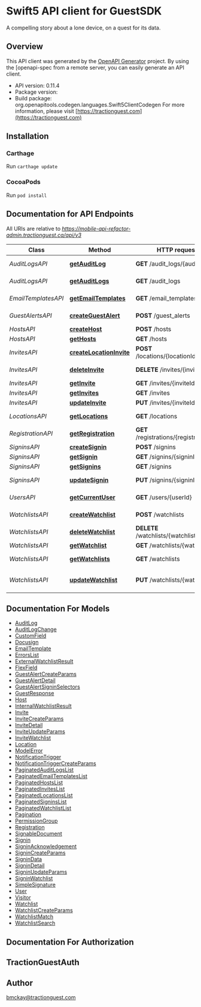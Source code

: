 # Swift5 API client for GuestSDK

A compelling story about a lone device, on a quest for its data.

## Overview
This API client was generated by the [OpenAPI Generator](https://openapi-generator.tech) project.  By using the [openapi-spec from a remote server, you can easily generate an API client.

- API version: 0.11.4
- Package version: 
- Build package: org.openapitools.codegen.languages.Swift5ClientCodegen
For more information, please visit [https://tractionguest.com](https://tractionguest.com)

## Installation

### Carthage

Run `carthage update`

### CocoaPods

Run `pod install`

## Documentation for API Endpoints

All URIs are relative to *https://mobile-api-refactor-admin.tractionguest.ca/api/v3*

Class | Method | HTTP request | Description
------------ | ------------- | ------------- | -------------
*AuditLogsAPI* | [**getAuditLog**](docs/AuditLogsAPI.md#getauditlog) | **GET** /audit_logs/{auditLogId} | Get an AuditLog
*AuditLogsAPI* | [**getAuditLogs**](docs/AuditLogsAPI.md#getauditlogs) | **GET** /audit_logs | List All AuditLogs
*EmailTemplatesAPI* | [**getEmailTemplates**](docs/EmailTemplatesAPI.md#getemailtemplates) | **GET** /email_templates | List All EmailTemplates
*GuestAlertsAPI* | [**createGuestAlert**](docs/GuestAlertsAPI.md#createguestalert) | **POST** /guest_alerts | Create Guest Alert
*HostsAPI* | [**createHost**](docs/HostsAPI.md#createhost) | **POST** /hosts | Create a Host
*HostsAPI* | [**getHosts**](docs/HostsAPI.md#gethosts) | **GET** /hosts | List All Hosts
*InvitesAPI* | [**createLocationInvite**](docs/InvitesAPI.md#createlocationinvite) | **POST** /locations/{locationId}/invites | Creates an Invite
*InvitesAPI* | [**deleteInvite**](docs/InvitesAPI.md#deleteinvite) | **DELETE** /invites/{inviteId} | Deletes an Invite
*InvitesAPI* | [**getInvite**](docs/InvitesAPI.md#getinvite) | **GET** /invites/{inviteId} | Get a Invite
*InvitesAPI* | [**getInvites**](docs/InvitesAPI.md#getinvites) | **GET** /invites | List All Invites
*InvitesAPI* | [**updateInvite**](docs/InvitesAPI.md#updateinvite) | **PUT** /invites/{inviteId} | Update a Invite
*LocationsAPI* | [**getLocations**](docs/LocationsAPI.md#getlocations) | **GET** /locations | List All Locations
*RegistrationAPI* | [**getRegistration**](docs/RegistrationAPI.md#getregistration) | **GET** /registrations/{registrationId} | Get a Registration
*SigninsAPI* | [**createSignin**](docs/SigninsAPI.md#createsignin) | **POST** /signins | Create a Signin
*SigninsAPI* | [**getSignin**](docs/SigninsAPI.md#getsignin) | **GET** /signins/{signinId} | Get a Signin
*SigninsAPI* | [**getSignins**](docs/SigninsAPI.md#getsignins) | **GET** /signins | List All Signins
*SigninsAPI* | [**updateSignin**](docs/SigninsAPI.md#updatesignin) | **PUT** /signins/{signinId} | Update a Signin attribute
*UsersAPI* | [**getCurrentUser**](docs/UsersAPI.md#getcurrentuser) | **GET** /users/{userId} | Get the current User
*WatchlistsAPI* | [**createWatchlist**](docs/WatchlistsAPI.md#createwatchlist) | **POST** /watchlists | Create watchlist
*WatchlistsAPI* | [**deleteWatchlist**](docs/WatchlistsAPI.md#deletewatchlist) | **DELETE** /watchlists/{watchlistId} | Deletes a Watchlist
*WatchlistsAPI* | [**getWatchlist**](docs/WatchlistsAPI.md#getwatchlist) | **GET** /watchlists/{watchlistId} | Get a Watchlist
*WatchlistsAPI* | [**getWatchlists**](docs/WatchlistsAPI.md#getwatchlists) | **GET** /watchlists | List All Watchlists
*WatchlistsAPI* | [**updateWatchlist**](docs/WatchlistsAPI.md#updatewatchlist) | **PUT** /watchlists/{watchlistId} | Update a watchlist record


## Documentation For Models

 - [AuditLog](docs/AuditLog.md)
 - [AuditLogChange](docs/AuditLogChange.md)
 - [CustomField](docs/CustomField.md)
 - [Docusign](docs/Docusign.md)
 - [EmailTemplate](docs/EmailTemplate.md)
 - [ErrorsList](docs/ErrorsList.md)
 - [ExternalWatchlistResult](docs/ExternalWatchlistResult.md)
 - [FlexField](docs/FlexField.md)
 - [GuestAlertCreateParams](docs/GuestAlertCreateParams.md)
 - [GuestAlertDetail](docs/GuestAlertDetail.md)
 - [GuestAlertSigninSelectors](docs/GuestAlertSigninSelectors.md)
 - [GuestResponse](docs/GuestResponse.md)
 - [Host](docs/Host.md)
 - [InternalWatchlistResult](docs/InternalWatchlistResult.md)
 - [Invite](docs/Invite.md)
 - [InviteCreateParams](docs/InviteCreateParams.md)
 - [InviteDetail](docs/InviteDetail.md)
 - [InviteUpdateParams](docs/InviteUpdateParams.md)
 - [InviteWatchlist](docs/InviteWatchlist.md)
 - [Location](docs/Location.md)
 - [ModelError](docs/ModelError.md)
 - [NotificationTrigger](docs/NotificationTrigger.md)
 - [NotificationTriggerCreateParams](docs/NotificationTriggerCreateParams.md)
 - [PaginatedAuditLogsList](docs/PaginatedAuditLogsList.md)
 - [PaginatedEmailTemplatesList](docs/PaginatedEmailTemplatesList.md)
 - [PaginatedHostsList](docs/PaginatedHostsList.md)
 - [PaginatedInvitesList](docs/PaginatedInvitesList.md)
 - [PaginatedLocationsList](docs/PaginatedLocationsList.md)
 - [PaginatedSigninsList](docs/PaginatedSigninsList.md)
 - [PaginatedWatchlistList](docs/PaginatedWatchlistList.md)
 - [Pagination](docs/Pagination.md)
 - [PermissionGroup](docs/PermissionGroup.md)
 - [Registration](docs/Registration.md)
 - [SignableDocument](docs/SignableDocument.md)
 - [Signin](docs/Signin.md)
 - [SigninAcknowledgement](docs/SigninAcknowledgement.md)
 - [SigninCreateParams](docs/SigninCreateParams.md)
 - [SigninData](docs/SigninData.md)
 - [SigninDetail](docs/SigninDetail.md)
 - [SigninUpdateParams](docs/SigninUpdateParams.md)
 - [SigninWatchlist](docs/SigninWatchlist.md)
 - [SimpleSignature](docs/SimpleSignature.md)
 - [User](docs/User.md)
 - [Visitor](docs/Visitor.md)
 - [Watchlist](docs/Watchlist.md)
 - [WatchlistCreateParams](docs/WatchlistCreateParams.md)
 - [WatchlistMatch](docs/WatchlistMatch.md)
 - [WatchlistSearch](docs/WatchlistSearch.md)


## Documentation For Authorization


## TractionGuestAuth



## Author

bmckay@tractionguest.com

